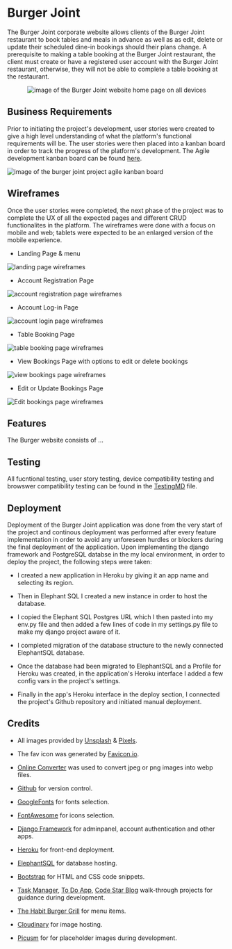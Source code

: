 # Burger Joint 
The Burger Joint corporate website allows clients of the Burger Joint restaurant to book tables and meals in advance as well as as edit, delete or update their scheduled dine-in bookings should their plans change.  A prerequisite to making a table booking at the Burger Joint restaurant, the client must create or have a registered user account with the Burger Joint restaurant, otherwise, they will not be able to complete a table booking at the restaurant.   
<p align="center">
<img src="https://res.cloudinary.com/dugcwv1mf/image/upload/v1698498511/Project%204/Screenshot_2023-10-28_at_2.07.02_PM_suhxrn.png" width="auto" height="auto" alt="image of the Burger Joint website home page on all devices"></p>

## Business Requirements
Prior to initiating the project's development, user stories were created to give a high level understanding of what the platform's functional requirements will be. The user stories were then placed into a kanban board in order to track the progress of the platform's development.  The Agile development kanban board can be found [here](https://github.com/users/Xalil404/projects/3/views/1).

<img src="https://res.cloudinary.com/dugcwv1mf/image/upload/v1698498639/Project%204/Screenshot_2023-10-28_at_2.10.19_PM_r5wtpl.png" width="auto" height="auto" alt="image of the burger joint project agile kanban board">

## Wireframes
Once the user stories were completed, the next phase of the project was to complete the UX of all the expected pages and different CRUD functionalites in the platform.  The wireframes were done with a focus on mobile and web; tablets were expected to be an enlarged version of the mobile experience. 

* Landing Page & menu

<img src="https://res.cloudinary.com/dugcwv1mf/image/upload/v1697634337/Project%201/Screenshot_2023-10-18_at_2.04.01_PM_coxmva.png" width="auto" height="auto" alt="landing page wireframes"> 

* Account Registration Page

<img src="https://res.cloudinary.com/dugcwv1mf/image/upload/v1697634429/Project%201/Screenshot_2023-10-18_at_2.04.16_PM_mxsm6v.png" width="auto" height="auto" alt="account registration page wireframes"> 

* Account Log-in Page

<img src="https://res.cloudinary.com/dugcwv1mf/image/upload/v1697634486/Project%201/Screenshot_2023-10-18_at_2.04.27_PM_sqrl8t.png" width="auto" height="auto" alt="account login page wireframes"> 

* Table Booking Page

<img src="https://res.cloudinary.com/dugcwv1mf/image/upload/v1697634559/Project%201/Screenshot_2023-10-18_at_2.04.37_PM_rldw23.png" width="auto" height="auto" alt="table booking page wireframes"> 

* View Bookings Page with options to edit or delete bookings

<img src="https://res.cloudinary.com/dugcwv1mf/image/upload/v1697634628/Project%201/Screenshot_2023-10-18_at_2.04.52_PM_hudysn.png" width="auto" height="auto" alt="view bookings page wireframes"> 

* Edit or Update Bookings Page

<img src="https://res.cloudinary.com/dugcwv1mf/image/upload/v1697634686/Project%201/Screenshot_2023-10-18_at_2.05.04_PM_lj8dll.png" width="auto" height="auto" alt="Edit bookings page wireframes"> 

## Features 
The Burger website consists of ...

## Testing
All fucntional testing, user story testing, device compatibility testing and browswer compatibility testing can be found in the [TestingMD](https://github.com/Xalil404/burgerjoint/blob/main/TESTING.md) file.

## Deployment

Deployment of the Burger Joint application was done from the very start of the project and continous deployment was performed after every feature implementation in order to avoid any unforeseen hurdles or blockers during the final deployment of the application. Upon implementing the django framework and PostgreSQL databse in the my local environment, in order to deploy the project, the following steps were taken:

* I created a new application in Heroku by giving it an app name and selecting its region.

* Then in Elephant SQL I created a new instance in order to host the database. 

* I copied the Elephant SQL Postgres URL which I then pasted into my env.py file and then added a few lines of code in my settings.py file to make my django project aware of it.

* I completed migration of the database structure to the newly connected ElephantSQL database.

* Once the database had been migrated to ElephantSQL and a Profile for Heroku was created, in the application's Heroku interface I added a few config vars in the project's settings.

* Finally in the app's Heroku interface in the deploy section, I connected the project's Github repository and initiated manual deployment.

## Credits
* All images provided by [Unsplash](https://unsplash.com/) & [Pixels](https://www.pexels.com/).

* The fav icon was generated by [Favicon.io](https://favicon.io/).

* [Online Converter](https://www.online-convert.com/) was used to convert jpeg or png images into webp files.

* [Github](https://github.com/) for version control.

* [GoogleFonts](https://fonts.google.com/) for fonts selection.

* [FontAwesome](https://fontawesome.com/) for icons selection.

* [Django Framework](https://www.djangoproject.com/) for adminpanel, account authentication and other apps.

* [Heroku](https://www.heroku.com/) for front-end deployment.

* [ElephantSQL](https://www.elephantsql.com/) for database hosting. 

* [Bootstrap](https://getbootstrap.com/) for HTML and CSS code snippets.

* [Task Manager](https://zadachamanager-d3722b3cb1b7.herokuapp.com/), [To Do App](https://todoprilozheniya-b8e10f9f2dc1.herokuapp.com/), [Code Star Blog](https://helloblog-eb1bdbb756c3.herokuapp.com/) walk-through projects for guidance during development. 

* [The Habit Burger Grill](https://www.habitburger.com/) for menu items. 

* [Cloudinary](https://cloudinary.com/) for image hosting. 

* [Picusm](https://picsum.photos/) for for placeholder images during development. 
